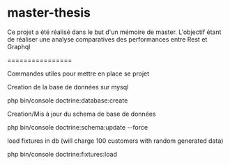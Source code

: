 master-thesis
================

Ce projet a été réalisé dans le but d'un mémoire de master. L'objectif étant de réaliser une analyse comparatives des performances entre Rest et Graphql

================

Commandes utiles pour mettre en place se projet

Creation de la base de données sur mysql

php bin/console doctrine:database:create

Creation/Mis à jour du schema de base de données

php bin/console doctrine:schema:update --force

load fixtures in db (will charge 100 customers with random generated data)

php bin/console doctrine:fixtures:load

